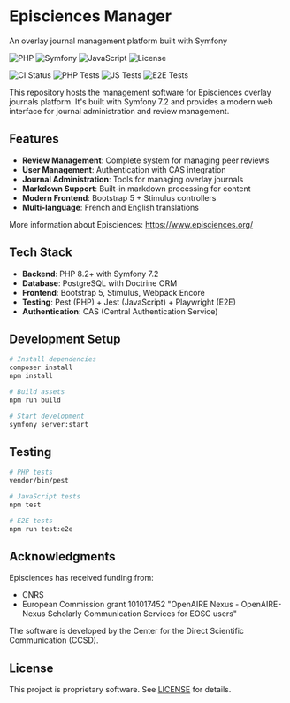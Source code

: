 # Episciences Manager

An overlay journal management platform built with Symfony

![PHP](https://img.shields.io/badge/PHP-8.2%2B-blue) ![Symfony](https://img.shields.io/badge/Symfony-7.2-green) ![JavaScript](https://img.shields.io/badge/JavaScript-ES6%2B-yellow) ![License](https://img.shields.io/badge/License-Proprietary-red)

![CI Status](https://github.com/czhao/episciences-manager/workflows/CI%20Pipeline/badge.svg) ![PHP Tests](https://img.shields.io/github/actions/workflow/status/czhao/episciences-manager/ci.yml?label=PHP%20Tests&logo=php) ![JS Tests](https://img.shields.io/github/actions/workflow/status/czhao/episciences-manager/ci.yml?label=JS%20Tests&logo=javascript) ![E2E Tests](https://img.shields.io/github/actions/workflow/status/czhao/episciences-manager/ci.yml?label=E2E%20Tests&logo=playwright)

This repository hosts the management software for Episciences overlay journals platform. It's built with Symfony 7.2 and provides a modern web interface for journal administration and review management.

## Features

- **Review Management**: Complete system for managing peer reviews
- **User Management**: Authentication with CAS integration
- **Journal Administration**: Tools for managing overlay journals
- **Markdown Support**: Built-in markdown processing for content
- **Modern Frontend**: Bootstrap 5 + Stimulus controllers
- **Multi-language**: French and English translations

More information about Episciences: https://www.episciences.org/

## Tech Stack

- **Backend**: PHP 8.2+ with Symfony 7.2
- **Database**: PostgreSQL with Doctrine ORM
- **Frontend**: Bootstrap 5, Stimulus, Webpack Encore
- **Testing**: Pest (PHP) + Jest (JavaScript) + Playwright (E2E)
- **Authentication**: CAS (Central Authentication Service)

## Development Setup

```bash
# Install dependencies
composer install
npm install

# Build assets
npm run build

# Start development
symfony server:start
```

## Testing

```bash
# PHP tests
vendor/bin/pest

# JavaScript tests
npm test

# E2E tests
npm run test:e2e
```

## Acknowledgments

Episciences has received funding from:

- CNRS
- European Commission grant 101017452 "OpenAIRE Nexus - OpenAIRE-Nexus Scholarly Communication Services for EOSC users"

The software is developed by the Center for the Direct Scientific Communication (CCSD).

## License

This project is proprietary software. See [LICENSE](LICENSE) for details.